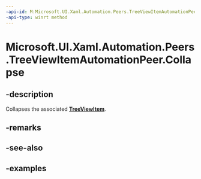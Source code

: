 ```yaml
---
-api-id: M:Microsoft.UI.Xaml.Automation.Peers.TreeViewItemAutomationPeer.Collapse
-api-type: winrt method
---
```


<!-- Method syntax.
public void TreeViewItemAutomationPeer.Collapse()
-->

# Microsoft.UI.Xaml.Automation.Peers.TreeViewItemAutomationPeer.Collapse

## -description
Collapses the associated **[TreeViewItem](file:///C:\Repos\winrt-api\windows.ui.xaml.controls\treeviewitem.md)**.

## -remarks

## -see-also

## -examples

